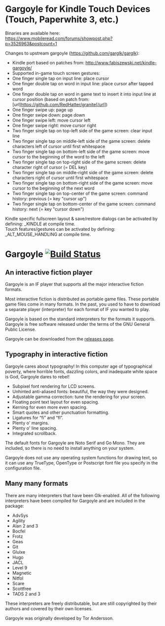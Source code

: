 # Gargoyle for Kindle Touch Devices (Touch, Paperwhite 3, etc.)

Binaries are available here:
https://www.mobileread.com/forums/showpost.php?p=3526963&postcount=1

Changes to upstream gargoyle (https://github.com/garglk/garglk):
* Kindle port based on patches from: http://www.fabiszewski.net/kindle-gargoyle/
* Supported in-game touch screen gestures:
 * One finger single tap on input line: place cursor
 * One finger double tap on word in input line: place cursor after tapped word
 * One finger double tap on word in game text to insert it into input line at cursor position (based on patch from: [url]https://github.com/RedHatter/granite[/url]) 
 * One finger swipe up: page up
 * One finger swipe down: page down
 * One finger swipe left: move cursor left
 * One finger swipe right: move cursor right
 * Two finger single tap on top-left side of the game screen: clear input line
 * Two finger single tap on middle-left side of the game screen: delete characters left of cursor until first whitespace
 * Two finger single tap on bottom-left side of the game screen: move cursor to the beginning of the word to the left
 * Two finger single tap on top-right side of the game screen: delete character right of cursor (= DEL key)
 * Two finger single tap on middle-right side of the game screen: delete characters right of cursor until first whitespace
 * Two finger single tap on bottom-right side of the game screen: move cursor to the beginning of the next word
 * Two finger single tap on top-center of the game screen: command history: previous (= key "cursor up")
 * Two finger single tap on bottom-center of the game screen: command history: next (= key "cursor down")

Kindle specific fullscreen layout & save/restore dialogs can be activated by defining: _KINDLE at compile time.<br/>
Touch features/gestures can be activated by defining: _ALT_MOUSE_HANDLING at compile time.

# Gargoyle [![Build Status](https://travis-ci.org/garglk/garglk.svg?branch=master)](https://travis-ci.org/garglk/garglk)

## An interactive fiction player

Gargoyle is an IF player that supports all the major interactive fiction formats.

Most interactive fiction is distributed as portable game files. These portable game files come in many formats. In the past, you used to have to download a separate player (interpreter) for each format of IF you wanted to play.

Gargoyle is based on the standard interpreters for the formats it supports. Gargoyle is free software released under the terms of the GNU General Public License.

Gargoyle can be downloaded from the [releases page](https://github.com/garglk/garglk/releases).

## Typography in interactive fiction

Gargoyle cares about typography! In this computer age of typographical poverty, where horrible fonts, dazzling colors, and inadequate white space is God, Gargoyle dares to rebel!

* Subpixel font rendering for LCD screens.
* Unhinted anti-aliased fonts: beautiful, the way they were designed.
* Adjustable gamma correction: tune the rendering for your screen.
* Floating point text layout for even spacing.
* Kerning for even more even spacing.
* Smart quotes and other punctuation formatting.
* Ligatures for “fi” and “fl”.
* Plenty o' margins.
* Plenty o' line spacing.
* Integrated scrollback.

The default fonts for Gargoyle are Noto Serif and Go Mono. They are included, so there is no need to install anything on your system.

Gargoyle does not use any operating system functions for drawing text, so it can use any TrueType, OpenType or Postscript font file you specify in the configuration file.

## Many many formats

There are many interpreters that have been Glk-enabled. All of the following interpreters have been compiled for Gargoyle and are included in the package:

* AdvSys
* Agility
* Alan 2 and 3
* Bocfel
* Frotz
* Geas
* Git
* Glulxe
* Hugo
* JACL
* Level 9
* Magnetic
* Nitfol
* Scare
* Scottfree
* TADS 2 and 3

These interpreters are freely distributable, but are still copyrighted by their authors and covered by their own licenses.

Gargoyle was originally developed by Tor Andersson.
